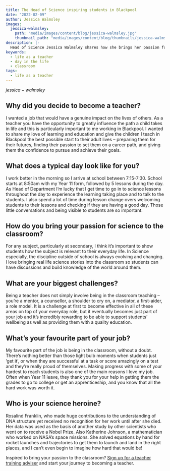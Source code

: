 ```yaml
---
title: The Head of Science inspiring students in Blackpool
date: "2022-02-09"
author: Jessica Walmsley
images:
  jessica-walmsley:
    path: "media/images/content/blog/jessica-walmsley.jpg"
    thumbnail_path: "media/images/content/blog/thumbnails/jessica-walmsley.jpg"
description: |-
  Head of Science Jessica Walmsley shares how she brings her passion for science into her Blackpool classroom.
keywords:
  - life as a teacher
  - day in the life
  - classroom
tags:
  - life as a teacher
---
```


$jessica-walmsley$

## Why did you decide to become a teacher?

I wanted a job that would have a genuine impact on the lives of others. As a teacher you have the opportunity to greatly influence the path a child takes in life and this is particularly important to me working in Blackpool. I wanted to share my love of learning and education and give the children I teach in Blackpool the best possible start to their adult lives – preparing them for their futures, finding their passion to set them on a career path, and giving them the confidence to pursue and achieve their goals.

## What does a typical day look like for you?

I work better in the morning so I arrive at school between 7:15-7:30. School starts at 8:50am with my Year 11 form, followed by 5 lessons during the day. As Head of Department I’m lucky that I get time to go in to science lessons throughout the day to experience the learning taking place and to talk to the students. I also spend a lot of time during lesson change overs welcoming students to their lessons and checking if they are having a good day. Those little conversations and being visible to students are so important.

## How do you bring your passion for science to the classroom?

For any subject, particularly at secondary, I think it’s important to show students how the subject is relevant to their everyday life. In Science especially, the discipline outside of school is always evolving and changing. I love bringing real life science stories into the classroom so students can have discussions and build knowledge of the world around them.

## What are your biggest challenges?

Being a teacher does not simply involve being in the classroom teaching – you’re a mentor, a counsellor, a shoulder to cry on, a mediator, a first-aider, a role model. It is a challenge at first to become effective in all of these areas on top of your everyday role, but it eventually becomes just part of your job and it’s incredibly rewarding to be able to support students’ wellbeing as well as providing them with a quality education.

## What’s your favourite part of your job?

My favourite part of the job is being in the classroom, without a doubt. There’s nothing better than those light bulb moments when students just ‘get it’, or when they are successful at a task or score amazingly on a test and they’re really proud of themselves. Making progress with some of your hardest to reach students is also one of the main reasons I love my job. Often when Year 11 leave, they thank you for your help in getting them the grades to go to college or get an apprenticeship, and you know that all the hard work was worth it.

## Who is your science heroine? 

Rosalind Franklin, who made huge contributions to the understanding of DNA structure yet received no recognition for her work until after she died. Her data was used as the basis of another study by other scientists who went on to receive a Nobel Prize. Also Katherine Johnson, a mathematician who worked on NASA’s space missions. She solved equations by hand for rocket launches and trajectories to get them to launch and land in the right places, and I can’t even begin to imagine how hard that would be!  

Inspired to bring your passion to the classroom? [Sign up for a teacher training adviser](https://adviser-getintoteaching.education.gov.uk/) and start your journey to becoming a teacher.
